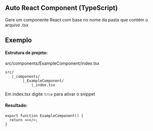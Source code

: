 ## Auto React Component (TypeScript)

Gere um componente React com base no nome da pasta que contém o arquivo .tsx

## Exemplo

#### Estrutura de projeto:

src/components/ExampleComponent/index.tsx

```
src/
   |_components/
        |_ExampleComponent/
            |_index.tsx
```

Em index.tsx digite `trce` para ativar o snippet

#### Resultado:

```
export function ExampleComponent() {
  return <></>;
}
```
